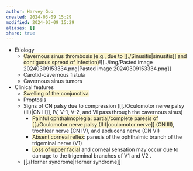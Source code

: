 ```yaml
---
author: Harvey Guo
created: 2024-03-09 15:29
modified: 2024-03-09 15:29
aliases: []
share: true
---
```

- Etiology
	- <span style="background:rgba(240, 200, 0, 0.2)">Cavernous sinus thrombosis (e.g., due to [[./Sinusitis|sinusitis]] and contiguous spread of infection)</span>![[../img/Pasted image 20240309153334.png|Pasted image 20240309153334.png]]
	- Carotid-cavernous fistula
	- Cavernous sinus tumors
- Clinical features
	- <span style="background:rgba(240, 200, 0, 0.2)">Swelling of the conjunctiva</span>
	- Proptosis
	- Signs of CN palsy due to compression ([[./Oculomotor nerve palsy (III)|CN III]], IV, V-1, V-2, and VI pass through the cavernous sinus)
		- <span style="background:rgba(240, 200, 0, 0.2)">Painful ophthalmoplegia: partial/complete paresis of [[./Oculomotor nerve palsy (III)|oculomotor nerve]] (CN III)</span>, trochlear nerve (CN IV), and abducens nerve (CN VI)
		- <span style="background:rgba(240, 200, 0, 0.2)">Absent corneal reflex</span>: paresis of the ophthalmic branch of the trigeminal nerve (V1)
		- <span style="background:rgba(240, 200, 0, 0.2)">Loss of upper facial</span> and corneal sensation may occur due to damage to the trigeminal branches of V1 and V2 .
	- [[./Horner syndrome|Horner syndrome]]

